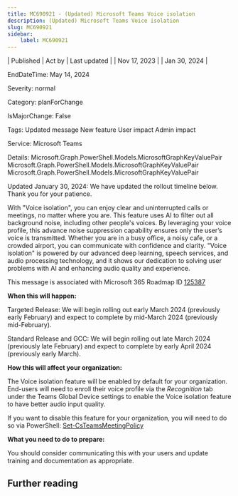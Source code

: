 ```yaml
---
title: MC690921 - (Updated) Microsoft Teams Voice isolation
description: (Updated) Microsoft Teams Voice isolation
slug: MC690921
sidebar:
    label: MC690921
---
```



| Published | Act by | Last updated |
| Nov 17, 2023 |  | Jan 30, 2024 |

EndDateTime: May 14, 2024

Severity: normal

Category: planForChange

IsMajorChange: False

Tags: Updated message New feature User impact Admin impact

Service: Microsoft Teams

Details: Microsoft.Graph.PowerShell.Models.MicrosoftGraphKeyValuePair Microsoft.Graph.PowerShell.Models.MicrosoftGraphKeyValuePair Microsoft.Graph.PowerShell.Models.MicrosoftGraphKeyValuePair

<p style="">Updated January 30, 2024: We have updated the rollout timeline below. Thank you for your patience.</p><p style="">With "Voice isolation", you can enjoy clear and uninterrupted calls or meetings, no matter where you are. This feature uses AI to filter out all background noise, including other people's voices. By leveraging your voice profile, this advance noise suppression capability ensures only the user’s voice is transmitted. Whether you are in a busy office, a noisy cafe, or a crowded airport, you can communicate with confidence and clarity. "Voice isolation" is powered by our advanced deep learning, speech services, and audio processing technology, and it shows our dedication to solving user problems with AI and enhancing audio quality and experience.</p>
<p>This message is associated with Microsoft 365 Roadmap ID <a href="https://www.microsoft.com/microsoft-365/roadmap?rtc=1%26filters=&amp;searchterms=125387" target="_blank">125387</a></p>
<p><b>When this will happen:</b></p><p>Targeted Release: We will begin rolling out early March 2024 (previously early February) and expect to complete by mid-March 2024 (previously mid-February).</p><p>Standard Release and GCC: We will begin rolling out late March 2024 (previously late February) and expect to complete by early April 2024 (previously early March).</p>

<p><b>How this will affect your organization:</b></p><p>The Voice isolation feature will be enabled by default for your organization. End-users will need to enroll their voice profile via the <i>Recognition </i>tab under the Teams Global Device settings to enable the Voice isolation feature to have better audio input quality.</p><p>If you want to disable this feature for your organization, you will need to do so via PowerShell: <a href="https://learn.microsoft.com/powershell/module/skype/set-csteamsmeetingpolicy?view=skype-ps" target="_blank">Set-CsTeamsMeetingPolicy</a></p>
<p><b>What you need to do to prepare:</b></p><p>You should consider communicating this with your users and update training and documentation as appropriate.</p>

## Further reading
